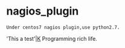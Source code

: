 nagios_plugin
======
    Under centos7 nagios plugin,use python2.7.
                                


'This a test'|[K](https://www.ktianc.com "ktianc")
    Programming rich life.
